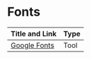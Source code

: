 # Fonts

| Title and Link | Type |
| :--- | :--- |
| [Google Fonts](https://fonts.google.com) | Tool |



